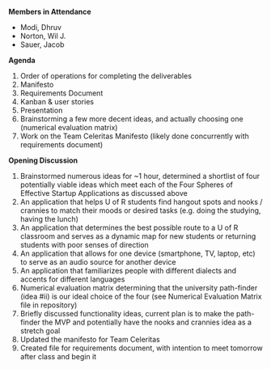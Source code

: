 **Members in Attendance**

- Modi, Dhruv
- Norton, Wil J.
- Sauer, Jacob

**Agenda**

1. Order of operations for completing the deliverables
  1. Manifesto
  1. Requirements Document
  1. Kanban & user stories
  1. Presentation
2. Brainstorming a few more decent ideas, and actually choosing one (numerical evaluation matrix)
3. Work on the Team Celeritas Manifesto (likely done concurrently with requirements document)

**Opening Discussion**

1. Brainstormed numerous ideas for ~1 hour, determined a shortlist of four potentially viable ideas which meet each of the Four Spheres of Effective Startup Applications as discussed above
  1. An application that helps U of R students find hangout spots and nooks / crannies to match their moods or desired tasks (e.g. doing the studying, having the lunch)
  1. An application that determines the best possible route to a U of R classroom and serves as a dynamic map for new students or returning students with poor senses of direction
  1. An application that allows for one device (smartphone, TV, laptop, etc) to serve as an audio source for another device
  1. An application that familiarizes people with different dialects and accents for different languages
2. Numerical evaluation matrix determining that the university path-finder (idea #ii) is our ideal choice of the four (see Numerical Evaluation Matrix file in repository)
3. Briefly discussed functionality ideas, current plan is to make the path-finder the MVP and potentially have the nooks and crannies idea as a stretch goal
4. Updated the manifesto for Team Celeritas
5. Created file for requirements document, with intention to meet tomorrow after class and begin it
